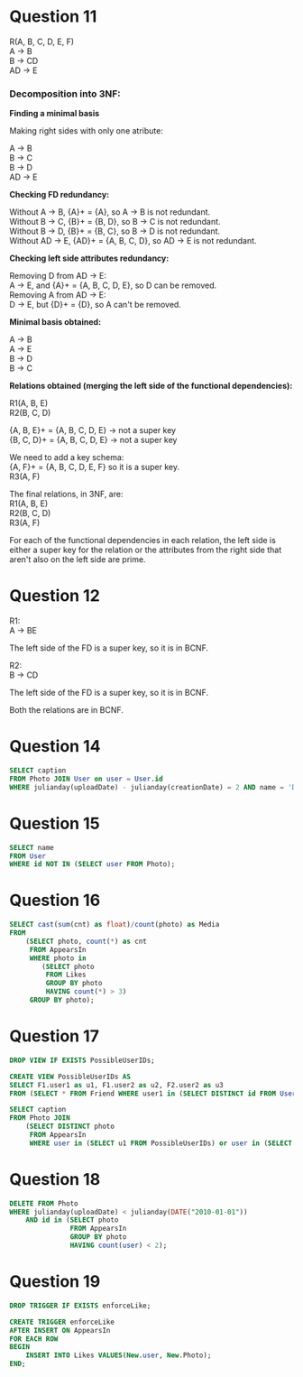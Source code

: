 
# Question 11

R(A, B, C, D, E, F)<br/>
A -> B<br/>
B -> CD<br/>
AD -> E

### Decomposition into 3NF:

**Finding a minimal basis**

Making right sides with only one atribute:

A -> B<br/>
B -> C<br/>
B -> D<br/>
AD -> E

**Checking FD redundancy:**

Without A -> B, {A}+ = {A}, so A -> B is not redundant.<br/>
Without B -> C, {B}+ = {B, D}, so B -> C is not redundant.<br/>
Without B -> D, {B}+ = {B, C}, so B -> D is not redundant.<br/>
Without AD -> E, {AD}+ = {A, B, C, D}, so AD -> E is not redundant.

**Checking left side attributes redundancy:**

Removing D from AD -> E:<br/>
A -> E, and {A}+ = {A, B, C, D, E}, so D can be removed.<br/>
Removing A from AD -> E:<br/>
D -> E, but {D}+ = {D}, so A can't be removed.

**Minimal basis obtained:**

A -> B<br/>
A -> E<br/>
B -> D<br/>
B -> C

**Relations obtained (merging the left side of the functional dependencies):**

R1(A, B, E)<br/>
R2(B, C, D)

{A, B, E}+ = {A, B, C, D, E}  -> not a super key<br/>
{B, C, D}+ = {A, B, C, D, E}  -> not a super key

We need to add a key schema:<br/>
{A, F}+ = {A, B, C, D, E, F} so it is a super key.<br/>
R3(A, F)

The final relations, in 3NF, are:<br/>
    R1(A, B, E)<br/>
    R2(B, C, D)<br/>
    R3(A, F)

For each of the functional dependencies in each relation, the left side is either a super key for the relation or the attributes from the right side that aren't also on the left side are prime.

# Question 12

R1:<br/>
A -> BE

The left side of the FD is a super key, so it is in BCNF.

R2:<br/>
B -> CD

The left side of the FD is a super key, so it is in BCNF.

Both the relations are in BCNF.

# Question 14

```sql
SELECT caption
FROM Photo JOIN User on user = User.id
WHERE julianday(uploadDate) - julianday(creationDate) = 2 AND name = 'Daniel Ramos';
```

# Question 15

```sql
SELECT name
FROM User
WHERE id NOT IN (SELECT user FROM Photo);
```

# Question 16

```sql
SELECT cast(sum(cnt) as float)/count(photo) as Media
FROM
    (SELECT photo, count(*) as cnt
     FROM AppearsIn
     WHERE photo in
        (SELECT photo
         FROM Likes
         GROUP BY photo
         HAVING count(*) > 3)
     GROUP BY photo);
```

# Question 17

```sql
DROP VIEW IF EXISTS PossibleUserIDs;

CREATE VIEW PossibleUserIDs AS
SELECT F1.user1 as u1, F1.user2 as u2, F2.user2 as u3
FROM (SELECT * FROM Friend WHERE user1 in (SELECT DISTINCT id FROM User WHERE name = "Daniel Ramos")) as F1 JOIN Friend as F2 on F1.user2 = F2.user1;

SELECT caption
FROM Photo JOIN
    (SELECT DISTINCT photo
     FROM AppearsIn
     WHERE user in (SELECT u1 FROM PossibleUserIDs) or user in (SELECT u2 FROM PossibleUserIDs) or user in (SELECT u3 FROM PossibleUserIDs)) ON id = photo;
```

# Question 18

```sql
DELETE FROM Photo
WHERE julianday(uploadDate) < julianday(DATE("2010-01-01")) 
    AND id in (SELECT photo
               FROM AppearsIn
               GROUP BY photo
               HAVING count(user) < 2);
```

# Question 19

```sql
DROP TRIGGER IF EXISTS enforceLike;

CREATE TRIGGER enforceLike
AFTER INSERT ON AppearsIn
FOR EACH ROW
BEGIN
    INSERT INTO Likes VALUES(New.user, New.Photo);
END;
```
